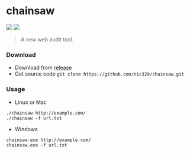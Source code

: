 # chainsaw
<p>
  <img src="https://img.shields.io/github/release/nic329/chainsaw.svg" />
  <img src="https://img.shields.io/github/release-date/nic329/chainsaw.svg?color=blue&label=update" />
</p>

> A new web audit tool.

### Download
- Download from [release](https://github.com/nic329/chainsaw/releases)
- Get source code `git clone https://github.com/nic329/chainsaw.git`

### Usage
- Linux or Mac
```
./chainsaw http://example.com/
./chainsaw -f url.txt
```
- Windows
```
chainsaw.exe http://example.com/
chainsaw.exe -f url.txt
```
